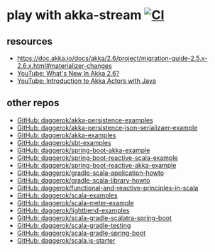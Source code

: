 # play with akka-stream [![ CI ](https://github.com/daggerok/akka-stream-playground/workflows/%20CI/badge.svg)](https://github.com/daggerok/akka-stream-playground/actions?query=workflow%3A%22+CI%22)

<!--

## install idea scala plugin
## create scala sbt project
## generate sbt wrapper
```bash
curl -Ls https://git.io/sbt > ./sbtw && chmod 0755 ./sbtw
```
## test and build
```bash
jenv global 1.8
sdk install java 8.0.242.j9-adpt
sdk use java 8.0.242.j9-adpt
 ./sbtw clean package
```
-->

## resources

* https://doc.akka.io/docs/akka/2.6/project/migration-guide-2.5.x-2.6.x.html#materializer-changes
* [YouTube: What's New In Akka 2.6?](https://www.youtube.com/watch?v=ZWIryjFKcXo)
* [YouTube: Introduction to Akka Actors with Java](https://www.youtube.com/watch?v=rIFqJxMJ1MM)

## other repos

* [GitHub: daggerok/akka-persistence-examples](https://github.com/daggerok/akka-persistence-examples)
* [GitHub: daggerok/akka-persistence-json-serializaer-example](https://github.com/daggerok/akka-persistence-json-serializaer-example)
* [GitHub: daggerok/akka-examples](https://github.com/daggerok/akka-examples)
* [GitHub: daggerok/sbt-examples](https://github.com/daggerok/sbt-examples)
* [GitHub: daggerok/spring-boot-akka-example](https://github.com/daggerok/spring-boot-akka-example)
* [GitHub: daggerok/spring-boot-reactive-scala-example](https://github.com/daggerok/spring-boot-reactive-scala-example)
* [GitHub: daggerok/spring-boot-reactive-akka-example](https://github.com/daggerok/spring-boot-reactive-akka-example)
* [GitHub: daggerok/gradle-scala-application-howto](https://github.com/daggerok/gradle-scala-application-howto)
* [GitHub: daggerok/gradle-scala-library-howto](https://github.com/daggerok/gradle-scala-library-howto)
* [GitHub: daggerok/functional-and-reactive-principles-in-scala](https://github.com/daggerok/functional-and-reactive-principles-in-scala)
* [GitHub: daggerok/scala-examples](https://github.com/daggerok/scala-examples)
* [GitHub: daggerok/scala-meter-example](https://github.com/daggerok/scala-meter-example)
* [GitHub: daggerok/lightbend-examples](https://github.com/daggerok/lightbend-examples)
* [GitHub: daggerok/scala-gradle-scalatra-spring-boot](https://github.com/daggerok/scala-gradle-scalatra-spring-boot)
* [GitHub: daggerok/scala-gradle-testing](https://github.com/daggerok/scala-gradle-testing)
* [GitHub: daggerok/scala-gradle-spring-boot](https://github.com/daggerok/scala-gradle-spring-boot)
* [GitHub: daggerok/scala.js-starter](https://github.com/daggerok/scala.js-starter)
